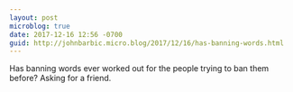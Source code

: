 ```yaml
---
layout: post
microblog: true
date: 2017-12-16 12:56 -0700
guid: http://johnbarbic.micro.blog/2017/12/16/has-banning-words.html
---
```

Has banning words ever worked out for the people trying to ban them before?  Asking for a friend.
